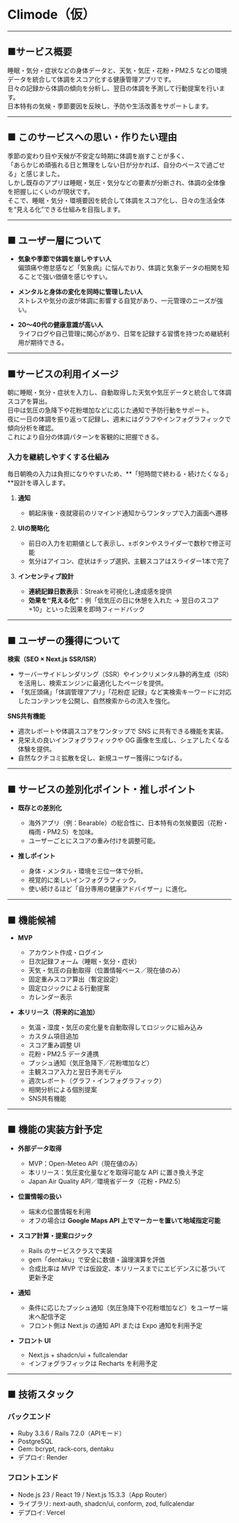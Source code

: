 # Climode（仮）

---

## ■サービス概要

睡眠・気分・症状などの身体データと、天気・気圧・花粉・PM2.5 などの環境データを統合して体調をスコア化する健康管理アプリです。  
日々の記録から体調の傾向を分析し、翌日の体調を予測して行動提案を行います。  
日本特有の気候・季節要因を反映し、予防や生活改善をサポートします。  

---

## ■ このサービスへの思い・作りたい理由

季節の変わり目や天候が不安定な時期に体調を崩すことが多く、  
「あらかじめ頑張れる日と無理をしない日が分かれば、自分のペースで過ごせる」と感じました。  
しかし既存のアプリは睡眠・気圧・気分などの要素が分断され、体調の全体像を把握しにくいのが現状です。  
そこで、睡眠・気分・環境要因を統合して体調をスコア化し、日々の生活全体を“見える化”できる仕組みを目指します。  

---

## ■ ユーザー層について

- **気象や季節で体調を崩しやすい人**  
  偏頭痛や倦怠感など「気象病」に悩んでおり、体調と気象データの相関を知ることで強い価値を感じやすい。  

- **メンタルと身体の変化を同時に管理したい人**  
  ストレスや気分の波が体調に影響する自覚があり、一元管理のニーズが強い。  


- **20〜40代の健康意識が高い人**  
  ライフログや自己管理に関心があり、日常を記録する習慣を持つため継続利用が期待できる。  

---

## ■サービスの利用イメージ

朝に睡眠・気分・症状を入力し、自動取得した天気や気圧データと統合して体調スコアを算出。  
日中は気圧の急降下や花粉増加などに応じた通知で予防行動をサポート。  
夜に一日の体調を振り返って記録し、週末にはグラフやインフォグラフィックで傾向分析を確認。  
これにより自分の体調パターンを客観的に把握できる。  

### 入力を継続しやすくする仕組み
毎日朝晩の入力は負担になりやすいため、**「短時間で終わる・続けたくなる」**設計を導入します。

1. **通知**  
   - 朝起床後・夜就寝前のリマインド通知からワンタップで入力画面へ遷移  

2. **UIの簡略化**  
   - 前日の入力を初期値として表示し、±ボタンやスライダーで数秒で修正可能  
   - 気分はアイコン、症状はチップ選択、主観スコアはスライダー1本で完了  

3. **インセンティブ設計**  
   - **連続記録日数表示**：Streakを可視化し達成感を提供  
   - **効果を“見える化”**：例「低気圧の日に休憩を入れた → 翌日のスコア+10」といった因果を即時フィードバック  

---

## ■ ユーザーの獲得について

**検索（SEO × Next.js SSR/ISR）**  
- サーバーサイドレンダリング（SSR）やインクリメンタル静的再生成（ISR）を活用し、検索エンジンに最適化したページを提供。  
- 「気圧頭痛」「体調管理アプリ」「花粉症 記録」など実検索キーワードに対応したコンテンツを公開し、自然検索からの流入を強化。  

**SNS共有機能**  
- 週次レポートや体調スコアをワンタップで SNS に共有できる機能を実装。  
- 見栄えの良いインフォグラフィックや OG 画像を生成し、シェアしたくなる体験を提供。  
- 自然なクチコミ拡散を促し、新規ユーザー獲得につなげる。  

---

## ■ サービスの差別化ポイント・推しポイント

- **既存との差別化**  
  - 海外アプリ（例：Bearable）の総合性に、日本特有の気候要因（花粉・梅雨・PM2.5）を加味。  
  - ユーザーごとにスコアの重み付けを調整可能。  

- **推しポイント**  
  - 身体・メンタル・環境を三位一体で分析。  
  - 視覚的に楽しいインフォグラフィック。  
  - 使い続けるほど「自分専用の健康アドバイザー」に進化。  

---

## ■ 機能候補

- **MVP**  
  - アカウント作成・ログイン  
  - 日次記録フォーム（睡眠・気分・症状）  
  - 天気・気圧の自動取得（位置情報ベース／現在値のみ）  
  - 固定重みスコア算出（暫定設定）  
  - 固定ロジックによる行動提案  
  - カレンダー表示  

- **本リリース（将来的に追加）**  
  - 気温・湿度・気圧の変化量を自動取得してロジックに組み込み  
  - カスタム項目追加  
  - スコア重み調整 UI  
  - 花粉・PM2.5 データ連携  
  - プッシュ通知（気圧急降下／花粉増加など）  
  - 主観スコア入力と翌日予測モデル  
  - 週次レポート（グラフ・インフォグラフィック）  
  - 相関分析による個別提案  
  - SNS共有機能  

---

## ■ 機能の実装方針予定

- **外部データ取得**  
  - MVP：Open-Meteo API（現在値のみ）  
  - 本リリース：気圧変化量などを取得可能な API に置き換え予定  
  - Japan Air Quality API／環境省データ（花粉・PM2.5）  

- **位置情報の扱い**  
  - 端末の位置情報を利用  
  - オフの場合は **Google Maps API 上でマーカーを置いて地域指定可能**  

- **スコア計算・提案ロジック**  
  - Rails のサービスクラスで実装  
  - gem「dentaku」で安全に数値・論理演算を評価  
  - 合成比率は MVP では仮設定、本リリースまでにエビデンスに基づいて更新予定  

- **通知**  
  - 条件に応じたプッシュ通知（気圧急降下や花粉増加など）をユーザー端末へ配信予定  
  - フロント側は Next.js の通知 API または Expo 通知を利用予定  

- **フロント UI**  
  - Next.js + shadcn/ui + fullcalendar  
  - インフォグラフィックは Recharts を利用予定  

---

## ■ 技術スタック

### バックエンド
- Ruby 3.3.6 / Rails 7.2.0（APIモード）  
- PostgreSQL  
- Gem: bcrypt, rack-cors, dentaku  
- デプロイ: Render  

### フロントエンド
- Node.js 23 / React 19 / Next.js 15.3.3（App Router）  
- ライブラリ: next-auth, shadcn/ui, conform, zod, fullcalendar  
- デプロイ: Vercel  
